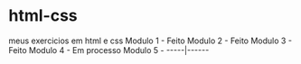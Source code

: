 # html-css
 meus exercicios em html e css
 Modulo 1 - Feito
 Modulo 2 - Feito
 Modulo 3 - Feito
 Modulo 4 - Em processo
 Modulo 5 - -----|------
